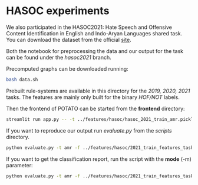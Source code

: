# HASOC experiments

We also participated in the HASOC2021: Hate Speech and Offensive Content Identification in English and Indo-Aryan Languages shared task. You can download the dataset from the official [site](https://hasocfire.github.io/hasoc/2021/index.html).

Both the notebook for preprocessing the data and our output for the task can be found under the _hasoc2021_ branch.

Precomputed graphs can be downloaded running:

```bash
bash data.sh
```

Prebuilt rule-systems are available in this directory for the _2019, 2020, 2021_ tasks. The features are mainly only built for the binary _HOF/NOT_ labels.

Then the frontend of POTATO can be started from the __frontend__ directory:

```bash
streamlit run app.py -- -t ../features/hasoc/hasoc_2021_train_amr.pickle -v ../features/hasoc/hasoc_2021_val_amr.pickle -hr ../features/hasoc/2021_train_features_task1.json
```

If you want to reproduce our output run _evaluate.py_ from the _scripts_ directory.

```bash
python evaluate.py -t amr -f ../features/hasoc/2021_train_features_task1.json -d ../features/hasoc/hasoc_2021_test_amr.pickle
```

If you want to get the classification report, run the script with the __mode__ (-m) parameter:
```bash
python evaluate.py -t amr -f ../features/hasoc/2021_train_features_task1.json -d ../features/hasoc/hasoc_2021_test_amr.pickle -m report
```
